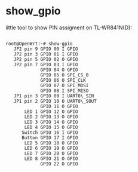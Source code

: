 show\_gpio
==========

little tool to show PIN assigment on TL-WR841N(D):
<pre><code>
root@OpenWrt:~# show-gpio 
   JP2 pin 9 GPIO 00 I GPIO
   JP2 pin 3 GPIO 01 I GPIO
   JP2 pin 5 GPIO 02 O GPIO
   JP2 pin 7 GPIO 03 I GPIO
             GPIO 04 O GPIO
             GPIO 05 O SPI_CS_0
             GPIO 06 O SPI_CLK
             GPIO 07 O SPI_MOSI
             GPIO 08 I SPI_MISO
   JP1 pin 3 GPIO 09 I UART0\_SIN
   JP1 pin 2 GPIO 10 O UART0\_SOUT
             GPIO 11 O GPIO
       LED 1 GPIO 12 O GPIO
       LED 2 GPIO 13 O GPIO
       LED 3 GPIO 14 O GPIO
       LED 4 GPIO 15 O GPIO
      Switch GPIO 16 I GPIO
      Button GPIO 17 I GPIO
       LED 5 GPIO 18 O GPIO
       LED 6 GPIO 19 O GPIO
       LED 7 GPIO 20 O GPIO
       LED 8 GPIO 21 O GPIO
             GPIO 22 O GPIO
</pre></code>
